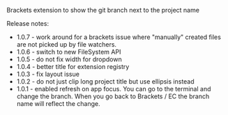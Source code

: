 Brackets extension to show the git branch next to the project name

Release notes:<br>
- 1.0.7 - work around for a brackets issue where "manually" created files are not picked up by file watchers.
- 1.0.6 - switch to new FileSystem API
- 1.0.5 - do not fix width for dropdown
- 1.0.4 - better title for extension registry
- 1.0.3 - fix layout issue
- 1.0.2 - do not just clip long project title but use ellipsis instead
- 1.0.1 - enabled refresh on app focus. You can go to the terminal and change the branch. When you go back to Brackets / EC the branch name will reflect the change.
<br>
